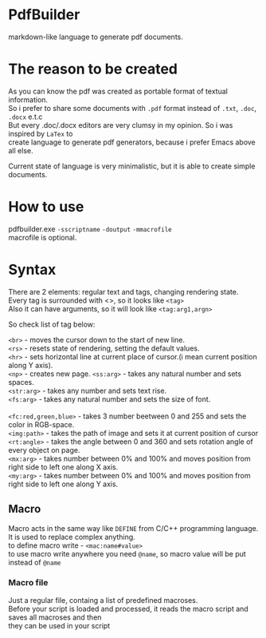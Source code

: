 # PdfBuilder
markdown-like language to generate pdf documents.

# The reason to be created
As you can know the pdf was created as portable format of textual information.<br>
So i prefer to share some documents with ```.pdf``` format instead of ```.txt```, ```.doc```, ```.docx``` e.t.c<br>
But every .doc/.docx editors are very clumsy in my opinion. So i was inspired by ```LaTex``` to<br>
create language to generate pdf generators, because i prefer Emacs above all else.

Current state of language is very minimalistic, but it is able to create simple documents.

# How to use
pdfbuilder.exe ```-sscriptname``` ```-doutput``` ```-mmacrofile```<br>
macrofile is optional.<br>

# Syntax
There are 2 elements: regular text and tags, changing rendering state.<br>
Every tag is surrounded with <>, so it looks like ```<tag>```<br>
Also it can have arguments, so it will look like ```<tag:arg1,argn>```<br>

So check list of tag below:<br>

```<br>``` - moves the cursor down to the start of new line.<br>
```<rs>``` - resets state of rendering, setting the default values.<br>
```<hr>``` - sets horizontal line at current place of cursor.(i mean current position along Y axis).<br>
```<np>``` - creates new page.
```<ss:arg>```  - takes any natural number and sets spaces.<br>
```<str:arg>``` - takes any number and sets text rise.<br>
```<fs:arg>```  - takes any natural number and sets the size of font.<br>  
```<fc:red,green,blue>``` - takes 3 number beetween 0 and 255 and sets the color in RGB-space.<br>
```<img:path>``` - takes the path of image and sets it at current position of cursor<br>
```<rt:angle>``` - takes the angle between 0 and 360 and sets rotation angle of every object on page.<br>
```<mx:arg>``` - takes number between 0% and 100% and moves position from right side to left one along X axis.<br>
```<my:arg>``` - takes number between 0% and 100% and moves position from right side to left one along Y axis.<br>

## Macro
Macro acts in the same way like ```DEFINE``` from C/C++ programming language. It is used to replace complex anything.<br>
to define macro write - ```<mac:name#value>``` <br>
to use macro write anywhere you need ```@name```, so macro value will be put instead of ```@name```

### Macro file
Just a regular file, containg a list of predefined macroses.<br>
Before your script is loaded and processed, it reads the macro script and saves all macroses and then<br>
they can be used in your script<br>
